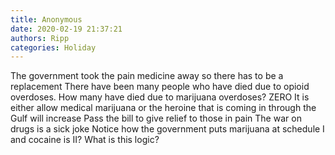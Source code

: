 ```yaml
---
title: Anonymous
date: 2020-02-19 21:37:21
authors: Ripp
categories: Holiday
---
```


 The government took the pain medicine away so there has to be a replacement 
There have been many people who have died due to opioid overdoses.  How many have died due to marijuana overdoses?   ZERO
It is either allow medical marijuana or the heroine that is coming in through the Gulf will increase
Pass the bill to give relief to those in pain    The war on drugs is a sick joke
Notice how the government puts marijuana at schedule I and cocaine is II?  What is this logic?